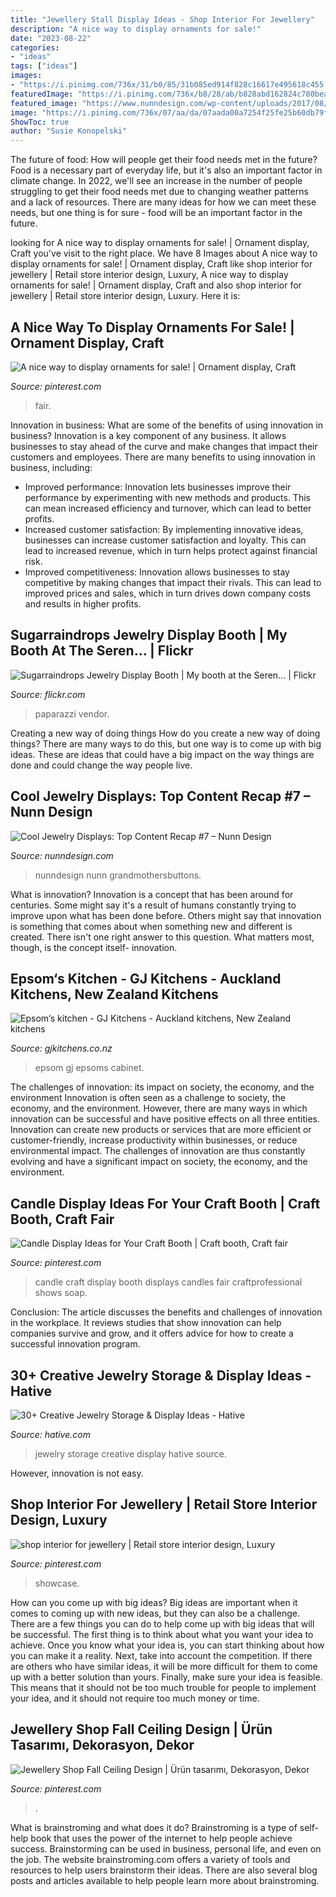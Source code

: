 ```yaml
---
title: "Jewellery Stall Display Ideas - Shop Interior For Jewellery"
description: "A nice way to display ornaments for sale!"
date: "2023-08-22"
categories:
- "ideas"
tags: ["ideas"]
images:
- "https://i.pinimg.com/736x/31/b0/85/31b085ed914f828c16617e495618c455.jpg"
featuredImage: "https://i.pinimg.com/736x/b8/28/ab/b828abd162824c780bea8f07b0c20d19.jpg"
featured_image: "https://www.nunndesign.com/wp-content/uploads/2017/08/IMG_9959-570.jpg"
image: "https://i.pinimg.com/736x/07/aa/da/07aada00a7254f25fe25b60db79fe20e.jpg"
ShowToc: true
author: "Susie Konopelski"
---
```



The future of food: How will people get their food needs met in the future?
Food is a necessary part of everyday life, but it's also an important factor in climate change. In 2022, we'll see an increase in the number of people struggling to get their food needs met due to changing weather patterns and a lack of resources. There are many ideas for how we can meet these needs, but one thing is for sure - food will be an important factor in the future.

	

		
looking for A nice way to display ornaments for sale! | Ornament display, Craft you've visit to the right place. We have 8 Images about A nice way to display ornaments for sale! | Ornament display, Craft like shop interior for jewellery | Retail store interior design, Luxury, A nice way to display ornaments for sale! | Ornament display, Craft and also shop interior for jewellery | Retail store interior design, Luxury. Here it is:
		
    
## A Nice Way To Display Ornaments For Sale! | Ornament Display, Craft

<img loading=lazy src="https://i.pinimg.com/736x/b8/28/ab/b828abd162824c780bea8f07b0c20d19.jpg" onerror="this.onerror=null;this.src='https://tse3.mm.bing.net/th?id=OIP.25tUJBHj_xj4nMFiY_MJowHaFj&amp;pid=15.1';" alt="A nice way to display ornaments for sale! | Ornament display, Craft">

_Source: pinterest.com_

>fair. 

	

Innovation in business: What are some of the benefits of using innovation in business?
Innovation is a key component of any business. It allows businesses to stay ahead of the curve and make changes that impact their customers and employees. There are many benefits to using innovation in business, including: 
- Improved performance: Innovation lets businesses improve their performance by experimenting with new methods and products. This can mean increased efficiency and turnover, which can lead to better profits. 
- Increased customer satisfaction: By implementing innovative ideas, businesses can increase customer satisfaction and loyalty. This can lead to increased revenue, which in turn helps protect against financial risk. 
- Improved competitiveness: Innovation allows businesses to stay competitive by making changes that impact their rivals. This can lead to improved prices and sales, which in turn drives down company costs and results in higher profits.

    
## Sugarraindrops Jewelry Display Booth | My Booth At The Seren… | Flickr

<img loading=lazy src="https://c1.staticflickr.com/5/4102/4742984731_1fef0a272c_b.jpg" onerror="this.onerror=null;this.src='https://tse4.mm.bing.net/th?id=OIP.14qe3Ez8tJAyTn9-diUUnQHaEj&amp;pid=15.1';" alt="Sugarraindrops Jewelry Display Booth | My booth at the Seren… | Flickr">

_Source: flickr.com_

>paparazzi vendor. 

	

Creating a new way of doing things
How do you create a new way of doing things? There are many ways to do this, but one way is to come up with big ideas. These are ideas that could have a big impact on the way things are done and could change the way people live.

    
## Cool Jewelry Displays: Top Content Recap #7 – Nunn Design

<img loading=lazy src="https://www.nunndesign.com/wp-content/uploads/2017/08/IMG_9959-570.jpg" onerror="this.onerror=null;this.src='https://tse3.mm.bing.net/th?id=OIP.lNm6g-1CWNfolyXSCH-AjgHaLH&amp;pid=15.1';" alt="Cool Jewelry Displays: Top Content Recap #7 – Nunn Design">

_Source: nunndesign.com_

>nunndesign nunn grandmothersbuttons. 

	

What is innovation?
Innovation is a concept that has been around for centuries. Some might say it's a result of humans constantly trying to improve upon what has been done before. Others might say that innovation is something that comes about when something new and different is created. There isn't one right answer to this question. What matters most, though, is the concept itself- innovation.

    
## Epsom‘s Kitchen - GJ Kitchens - Auckland Kitchens, New Zealand Kitchens

<img loading=lazy src="http://www.gjkitchens.co.nz/img/upload/GJ-Kitchens-epsoms-kitchen-202081817210-1526791092-20200818050232209.jpg" onerror="this.onerror=null;this.src='https://tse2.mm.bing.net/th?id=OIP.nBSDwki2PtQKISLusCwkXgHaFj&amp;pid=15.1';" alt="Epsom‘s kitchen - GJ Kitchens - Auckland kitchens, New Zealand kitchens">

_Source: gjkitchens.co.nz_

>epsom gj epsoms cabinet. 

	

The challenges of innovation: its impact on society, the economy, and the environment
Innovation is often seen as a challenge to society, the economy, and the environment. However, there are many ways in which innovation can be successful and have positive effects on all three entities. Innovation can create new products or services that are more efficient or customer-friendly, increase productivity within businesses, or reduce environmental impact. The challenges of innovation are thus constantly evolving and have a significant impact on society, the economy, and the environment.

    
## Candle Display Ideas For Your Craft Booth | Craft Booth, Craft Fair

<img loading=lazy src="https://i.pinimg.com/736x/02/84/96/02849621d94e2ad3fd2111732f7514c3.jpg" onerror="this.onerror=null;this.src='https://tse1.mm.bing.net/th?id=OIP.VeM67AyXASDNNHrK0FiG5wHaLH&amp;pid=15.1';" alt="Candle Display Ideas for Your Craft Booth | Craft booth, Craft fair">

_Source: pinterest.com_

>candle craft display booth displays candles fair craftprofessional shows soap. 

	

Conclusion:
The article discusses the benefits and challenges of innovation in the workplace. It reviews studies that show innovation can help companies survive and grow, and it offers advice for how to create a successful innovation program.

    
## 30+ Creative Jewelry Storage &amp; Display Ideas - Hative

<img loading=lazy src="https://hative.com/wp-content/uploads/2015/01/jewelry-storage-display-ideas/20-jewelry-storage-display-ideas.jpg" onerror="this.onerror=null;this.src='https://tse1.mm.bing.net/th?id=OIP.pADGwf9yBUzMI2G-0FArTQHaJ4&amp;pid=15.1';" alt="30+ Creative Jewelry Storage &amp; Display Ideas - Hative">

_Source: hative.com_

>jewelry storage creative display hative source. 

	

However, innovation is not easy.

    
## Shop Interior For Jewellery | Retail Store Interior Design, Luxury

<img loading=lazy src="https://i.pinimg.com/736x/31/b0/85/31b085ed914f828c16617e495618c455.jpg" onerror="this.onerror=null;this.src='https://tse3.mm.bing.net/th?id=OIP.UxhJ8vhJ98N2LMoEi9iBkwHaEV&amp;pid=15.1';" alt="shop interior for jewellery | Retail store interior design, Luxury">

_Source: pinterest.com_

>showcase. 

	

How can you come up with big ideas?
Big ideas are important when it comes to coming up with new ideas, but they can also be a challenge. There are a few things you can do to help come up with big ideas that will be successful. The first thing is to think about what you want your idea to achieve. Once you know what your idea is, you can start thinking about how you can make it a reality. Next, take into account the competition. If there are others who have similar ideas, it will be more difficult for them to come up with a better solution than yours. Finally, make sure your idea is feasible. This means that it should not be too much trouble for people to implement your idea, and it should not require too much money or time.

    
## Jewellery Shop Fall Ceiling Design | Ürün Tasarımı, Dekorasyon, Dekor

<img loading=lazy src="https://i.pinimg.com/736x/07/aa/da/07aada00a7254f25fe25b60db79fe20e.jpg" onerror="this.onerror=null;this.src='https://tse2.mm.bing.net/th?id=OIP.YLu6wOXUtekqCUYIQy1UgQHaLG&amp;pid=15.1';" alt="Jewellery Shop Fall Ceiling Design | Ürün tasarımı, Dekorasyon, Dekor">

_Source: pinterest.com_

>. 

	

What is brainstroming and what does it do?
Brainstroming is a type of self-help book that uses the power of the internet to help people achieve success. Brainstorming can be used in business, personal life, and even on the job. The website brainstroming.com offers a variety of tools and resources to help users brainstorm their ideas. There are also several blog posts and articles available to help people learn more about brainstroming.

